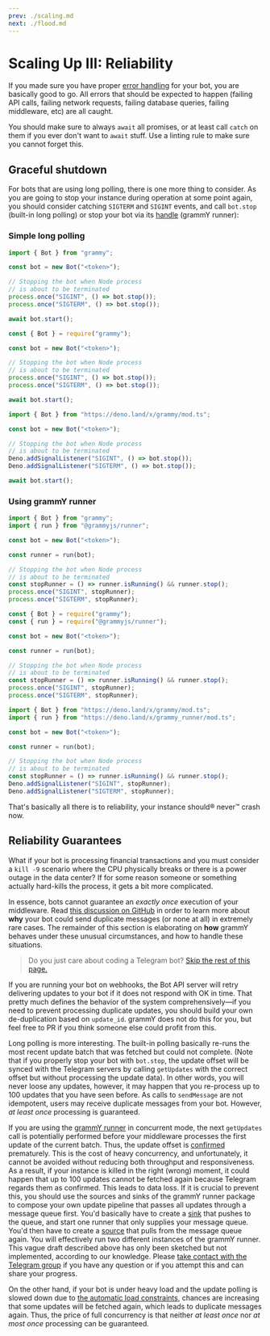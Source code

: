 ```yaml
---
prev: ./scaling.md
next: ./flood.md
---
```


# Scaling Up III: Reliability

If you made sure you have proper [error handling](/guide/errors.md) for your bot, you are basically good to go.
All errors that should be expected to happen (failing API calls, failing network requests, failing database queries, failing middleware, etc) are all caught.

You should make sure to always `await` all promises, or at least call `catch` on them if you ever don't want to `await` stuff.
Use a linting rule to make sure you cannot forget this.

## Graceful shutdown

For bots that are using long polling, there is one more thing to consider.
As you are going to stop your instance during operation at some point again, you should consider catching `SIGTERM` and `SIGINT` events, and call `bot.stop` (built-in long polling) or stop your bot via its [handle](https://doc.deno.land/https://deno.land/x/grammy_runner/mod.ts#RunnerHandle) (grammY runner):

### Simple long polling

<CodeGroup>

<CodeGroupItem title="TypeScript" active>

```ts
import { Bot } from "grammy";

const bot = new Bot("<token>");

// Stopping the bot when Node process
// is about to be terminated
process.once("SIGINT", () => bot.stop());
process.once("SIGTERM", () => bot.stop());

await bot.start();
```

</CodeGroupItem>

<CodeGroupItem title="JavaScript">

```js
const { Bot } = require("grammy");

const bot = new Bot("<token>");

// Stopping the bot when Node process
// is about to be terminated
process.once("SIGINT", () => bot.stop());
process.once("SIGTERM", () => bot.stop());

await bot.start();
```

</CodeGroupItem>

<CodeGroupItem title="Deno">

```ts
import { Bot } from "https://deno.land/x/grammy/mod.ts";

const bot = new Bot("<token>");

// Stopping the bot when Node process
// is about to be terminated
Deno.addSignalListener("SIGINT", () => bot.stop());
Deno.addSignalListener("SIGTERM", () => bot.stop());

await bot.start();
```

</CodeGroupItem>
</CodeGroup>

### Using grammY runner

<CodeGroup>

<CodeGroupItem title="TypeScript" active>

```ts
import { Bot } from "grammy";
import { run } from "@grammyjs/runner";

const bot = new Bot("<token>");

const runner = run(bot);

// Stopping the bot when Node process
// is about to be terminated
const stopRunner = () => runner.isRunning() && runner.stop();
process.once("SIGINT", stopRunner);
process.once("SIGTERM", stopRunner);
```

</CodeGroupItem>

<CodeGroupItem title="JavaScript">

```js
const { Bot } = require("grammy");
const { run } = require("@grammyjs/runner");

const bot = new Bot("<token>");

const runner = run(bot);

// Stopping the bot when Node process
// is about to be terminated
const stopRunner = () => runner.isRunning() && runner.stop();
process.once("SIGINT", stopRunner);
process.once("SIGTERM", stopRunner);
```

</CodeGroupItem>
<CodeGroupItem title="Deno">

```ts
import { Bot } from "https://deno.land/x/grammy/mod.ts";
import { run } from "https://deno.land/x/grammy_runner/mod.ts";

const bot = new Bot("<token>");

const runner = run(bot);

// Stopping the bot when Node process
// is about to be terminated
const stopRunner = () => runner.isRunning() && runner.stop();
Deno.addSignalListener("SIGINT", stopRunner);
Deno.addSignalListener("SIGTERM", stopRunner);
```

</CodeGroupItem>
</CodeGroup>

That's basically all there is to reliability, your instance should:registered: never:tm: crash now.

## Reliability Guarantees

What if your bot is processing financial transactions and you must consider a `kill -9` scenario where the CPU physically breaks or there is a power outage in the data center?
If for some reason someone or something actually hard-kills the process, it gets a bit more complicated.

In essence, bots cannot guarantee an _exactly once_ execution of your middleware.
Read [this discussion on GitHub](https://github.com/tdlib/telegram-bot-api/issues/126) in order to learn more about **why** your bot could send duplicate messages (or none at all) in extremely rare cases.
The remainder of this section is elaborating on **how** grammY behaves under these unusual circumstances, and how to handle these situations.

> Do you just care about coding a Telegram bot? [Skip the rest of this page.](/advanced/flood.md)

If you are running your bot on webhooks, the Bot API server will retry delivering updates to your bot if it does not respond with OK in time.
That pretty much defines the behavior of the system comprehensively—if you need to prevent processing duplicate updates, you should build your own de-duplication based on `update_id`.
grammY does not do this for you, but feel free to PR if you think someone else could profit from this.

Long polling is more interesting.
The built-in polling basically re-runs the most recent update batch that was fetched but could not complete.
(Note that if you properly stop your bot with `bot.stop`, the update offset will be synced with the Telegram servers by calling `getUpdates` with the correct offset but without processing the update data).
In other words, you will never loose any updates, however, it may happen that you re-process up to 100 updates that you have seen before.
As calls to `sendMessage` are not idempotent, users may receive duplicate messages from your bot.
However, _at least once_ processing is guaranteed.

If you are using the [grammY runner](/plugins/runner.md) in concurrent mode, the next `getUpdates` call is potentially performed before your middleware processes the first update of the current batch.
Thus, the update offset is [confirmed](https://core.telegram.org/bots/api#getupdates) prematurely.
This is the cost of heavy concurrency, and unfortunately, it cannot be avoided without reducing both throughput and responsiveness.
As a result, if your instance is killed in the right (wrong) moment, it could happen that up to 100 updates cannot be fetched again because Telegram regards them as confirmed.
This leads to data loss.
If it is crucial to prevent this, you should use the sources and sinks of the grammY runner package to compose your own update pipeline that passes all updates through a message queue first.
You'd basically have to create a [sink](https://doc.deno.land/https://deno.land/x/grammy_runner/mod.ts#UpdateSink) that pushes to the queue, and start one runner that only supplies your message queue.
You'd then have to create a [source](https://doc.deno.land/https://deno.land/x/grammy_runner/mod.ts#UpdateSource) that pulls from the message queue again.
You will effectively run two different instances of the grammY runner.
This vague draft described above has only been sketched but not implemented, according to our knowledge.
Please [take contact with the Telegram group](https://t.me/grammyjs) if you have any question or if you attempt this and can share your progress.

On the other hand, if your bot is under heavy load and the update polling is slowed down due to [the automatic load constraints](/plugins/runner.md#sink), chances are increasing that some updates will be fetched again, which leads to duplicate messages again.
Thus, the price of full concurrency is that neither _at least once_ nor _at most once_ processing can be guaranteed.
